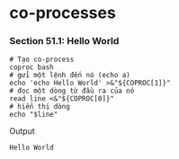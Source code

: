 # co-processes
### Section 51.1: Hello World
```
# Tạo co-process
coproc bash
# gửi một lệnh đến nó (echo a)
echo 'echo Hello World' >&"${COPROC[1]}"
# đọc một dòng từ đầu ra của nó
read line <&"${COPROC[0]}"
# hiển thị dòng
echo "$line"
```
Output
```
Hello World
```
